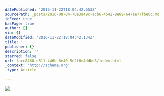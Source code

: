 ```yaml
---
datePublished: '2016-11-22T18:04:42.653Z'
sourcePath: _posts/2016-08-04-70a3a49c-acb6-4542-8e89-647ee77fbe0c.md
inFeed: true
hasPage: true
author: []
via: {}
dateModified: '2016-11-22T18:04:42.134Z'
title: ''
publisher: {}
description: ''
starred: false
url: facc8460-e811-446b-8e40-5e2f6e4ddbd3/index.html
_context: 'http://schema.org'
_type: Article

---
```

![](https://the-grid-user-content.s3-us-west-2.amazonaws.com/ae64b72f-0420-4988-a45e-3a378add5df3.jpg)
